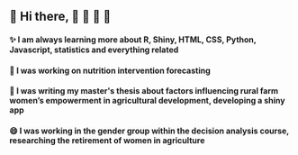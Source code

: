 
## 👋 Hi there,   🚜 🚜 🚜 🚜  
####    ✨ I am always learning more about R, Shiny, HTML, CSS, Python, Javascript, statistics and everything related

####    🔭 I was working on nutrition intervention forecasting
####    🌱 I was writing my master's thesis about factors influencing rural farm women’s empowerment in agricultural development, developing a shiny app
####    😄 I was working in the gender group within the decision analysis course, researching the retirement of women in agriculture 
